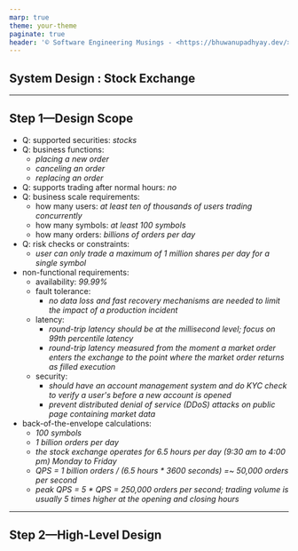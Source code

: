 ```yaml
---
marp: true
theme: your-theme
paginate: true
header: '© Software Engineering Musings - <https://bhuwanupadhyay.dev/> - subscribe us on <https://youtube.com/@semusings>'
---
```


## System Design : Stock Exchange


---

## Step 1—Design Scope

- Q: supported securities: _stocks_
- Q: business functions: 
  - _placing a new order_ 
  - _canceling an order_ 
  - _replacing an order_
- Q: supports trading after normal hours: _no_
- Q: business scale requirements:
    - how many users: _at least ten of thousands of users trading concurrently_
    - how many symbols: _at least 100 symbols_
    - how many orders: _billions of orders per day_
- Q: risk checks or constraints:
    - _user can only trade a maximum of 1 million shares per day for a single symbol_
- non-functional requirements:
    - availability: _99.99%_
    - fault tolerance:
        - _no data loss and fast recovery mechanisms are needed to limit the impact of a production incident_
    - latency:
        - _round-trip latency should be at the millisecond level; focus on 99th percentile latency_
        - _round-trip latency measured from the moment a market order enters the exchange to the point where the market order
          returns as filled execution_
    - security:
        - _should have an account management system and do KYC check to verify a user's before a new account is opened_
        - _prevent distributed denial of service (DDoS) attacks on public page containing market data_
- back-of-the-envelope calculations:
    - _100 symbols_
    - _1 billion orders per day_
    - _the stock exchange operates for 6.5 hours per day (9:30 am to 4:00 pm) Monday to Friday_
    - _QPS = 1 billion orders / (6.5 hours * 3600 seconds) =~ 50,000 orders per second_
    - _peak QPS = 5 * QPS = 250,000 orders per second; trading volume is usually 5 times higher at the opening and
      closing hours_

---

## Step 2—High-Level Design